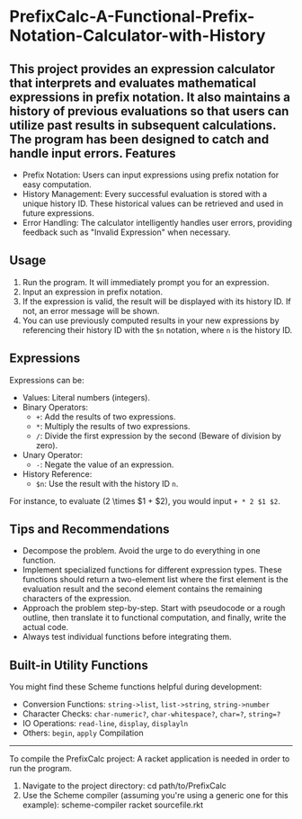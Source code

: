 # PrefixCalc-A-Functional-Prefix-Notation-Calculator-with-History
This project provides an expression calculator that interprets and evaluates mathematical expressions in prefix notation. It also maintains a history of previous evaluations so that users can utilize past results in subsequent calculations. The program has been designed to catch and handle input errors.
Features
--------

- Prefix Notation: Users can input expressions using prefix notation for easy computation.
- History Management: Every successful evaluation is stored with a unique history ID. These historical values can be retrieved and used in future expressions.
- Error Handling: The calculator intelligently handles user errors, providing feedback such as "Invalid Expression" when necessary.

Usage
-----

1. Run the program. It will immediately prompt you for an expression.
2. Input an expression in prefix notation.
3. If the expression is valid, the result will be displayed with its history ID. If not, an error message will be shown.
4. You can use previously computed results in your new expressions by referencing their history ID with the `$n` notation, where `n` is the history ID.

Expressions
-----------

Expressions can be:
- Values: Literal numbers (integers).
- Binary Operators: 
  - `+`: Add the results of two expressions.
  - `*`: Multiply the results of two expressions.
  - `/`: Divide the first expression by the second (Beware of division by zero).
- Unary Operator: 
  - `-`: Negate the value of an expression.
- History Reference: 
  - `$n`: Use the result with the history ID `n`.

For instance, to evaluate \(2 \times $1 + $2\), you would input `+ * 2 $1 $2`.

Tips and Recommendations
------------------------

- Decompose the problem. Avoid the urge to do everything in one function.
- Implement specialized functions for different expression types. These functions should return a two-element list where the first element is the evaluation result and the second element contains the remaining characters of the expression.
- Approach the problem step-by-step. Start with pseudocode or a rough outline, then translate it to functional computation, and finally, write the actual code.
- Always test individual functions before integrating them.

Built-in Utility Functions
--------------------------

You might find these Scheme functions helpful during development:

- Conversion Functions: `string->list`, `list->string`, `string->number`
- Character Checks: `char-numeric?`, `char-whitespace?`, `char=?`, `string=?`
- IO Operations: `read-line`, `display`, `displayln`
- Others: `begin`, `apply`
Compilation
-----------

To compile the PrefixCalc project:
A racket application is needed in order to run the program.

1. Navigate to the project directory:
   cd path/to/PrefixCalc 
2. Use the Scheme compiler (assuming you're using a generic one for this example):
   scheme-compiler racket sourcefile.rkt 
